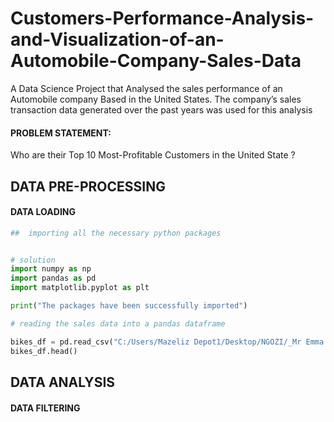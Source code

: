 # Customers-Performance-Analysis-and-Visualization-of-an-Automobile-Company-Sales-Data
A Data Science Project that Analysed  the sales performance of an Automobile company Based in the United States. The company’s sales transaction data generated over the past years was used for this  analysis

#### PROBLEM STATEMENT:

Who are their Top 10 Most-Profitable Customers  in the United State ?

## DATA PRE-PROCESSING 
#### DATA LOADING 

```Python
##  importing all the necessary python packages


# solution 
import numpy as np 
import pandas as pd 
import matplotlib.pyplot as plt

print("The packages have been successfully imported")
```

```Python
# reading the sales data into a pandas dataframe

bikes_df = pd.read_csv("C:/Users/Mazeliz Depot1/Desktop/NGOZI/_Mr Emma class/Data Set/bikes.csv")
bikes_df.head()    
```

## DATA ANALYSIS
#### DATA FILTERING
